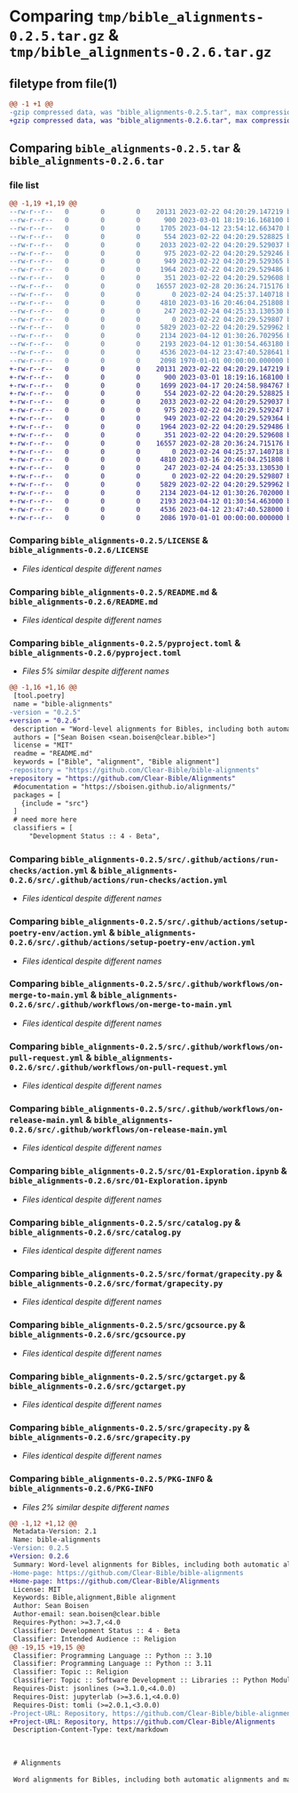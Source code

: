 # Comparing `tmp/bible_alignments-0.2.5.tar.gz` & `tmp/bible_alignments-0.2.6.tar.gz`

## filetype from file(1)

```diff
@@ -1 +1 @@
-gzip compressed data, was "bible_alignments-0.2.5.tar", max compression
+gzip compressed data, was "bible_alignments-0.2.6.tar", max compression
```

## Comparing `bible_alignments-0.2.5.tar` & `bible_alignments-0.2.6.tar`

### file list

```diff
@@ -1,19 +1,19 @@
--rw-r--r--   0        0        0    20131 2023-02-22 04:20:29.147219 bible_alignments-0.2.5/LICENSE
--rw-r--r--   0        0        0      900 2023-03-01 18:19:16.168100 bible_alignments-0.2.5/README.md
--rw-r--r--   0        0        0     1705 2023-04-12 23:54:12.663470 bible_alignments-0.2.5/pyproject.toml
--rw-r--r--   0        0        0      554 2023-02-22 04:20:29.528825 bible_alignments-0.2.5/src/.github/actions/run-checks/action.yml
--rw-r--r--   0        0        0     2033 2023-02-22 04:20:29.529037 bible_alignments-0.2.5/src/.github/actions/setup-poetry-env/action.yml
--rw-r--r--   0        0        0      975 2023-02-22 04:20:29.529246 bible_alignments-0.2.5/src/.github/workflows/on-merge-to-main.yml
--rw-r--r--   0        0        0      949 2023-02-22 04:20:29.529365 bible_alignments-0.2.5/src/.github/workflows/on-pull-request.yml
--rw-r--r--   0        0        0     1964 2023-02-22 04:20:29.529486 bible_alignments-0.2.5/src/.github/workflows/on-release-main.yml
--rw-r--r--   0        0        0      351 2023-02-22 04:20:29.529608 bible_alignments-0.2.5/src/.github/workflows/validate-codecov-config.yml
--rw-r--r--   0        0        0    16557 2023-02-28 20:36:24.715176 bible_alignments-0.2.5/src/01-Exploration.ipynb
--rw-r--r--   0        0        0        0 2023-02-24 04:25:37.140718 bible_alignments-0.2.5/src/__init__.py
--rw-r--r--   0        0        0     4810 2023-03-16 20:46:04.251808 bible_alignments-0.2.5/src/catalog.py
--rw-r--r--   0        0        0      247 2023-02-24 04:25:33.130530 bible_alignments-0.2.5/src/config.py
--rw-r--r--   0        0        0        0 2023-02-22 04:20:29.529807 bible_alignments-0.2.5/src/format/__init__.py
--rw-r--r--   0        0        0     5829 2023-02-22 04:20:29.529962 bible_alignments-0.2.5/src/format/grapecity.py
--rw-r--r--   0        0        0     2134 2023-04-12 01:30:26.702956 bible_alignments-0.2.5/src/gcsource.py
--rw-r--r--   0        0        0     2193 2023-04-12 01:30:54.463180 bible_alignments-0.2.5/src/gctarget.py
--rw-r--r--   0        0        0     4536 2023-04-12 23:47:40.528641 bible_alignments-0.2.5/src/grapecity.py
--rw-r--r--   0        0        0     2098 1970-01-01 00:00:00.000000 bible_alignments-0.2.5/PKG-INFO
+-rw-r--r--   0        0        0    20131 2023-02-22 04:20:29.147219 bible_alignments-0.2.6/LICENSE
+-rw-r--r--   0        0        0      900 2023-03-01 18:19:16.168100 bible_alignments-0.2.6/README.md
+-rw-r--r--   0        0        0     1699 2023-04-17 20:24:58.984767 bible_alignments-0.2.6/pyproject.toml
+-rw-r--r--   0        0        0      554 2023-02-22 04:20:29.528825 bible_alignments-0.2.6/src/.github/actions/run-checks/action.yml
+-rw-r--r--   0        0        0     2033 2023-02-22 04:20:29.529037 bible_alignments-0.2.6/src/.github/actions/setup-poetry-env/action.yml
+-rw-r--r--   0        0        0      975 2023-02-22 04:20:29.529247 bible_alignments-0.2.6/src/.github/workflows/on-merge-to-main.yml
+-rw-r--r--   0        0        0      949 2023-02-22 04:20:29.529364 bible_alignments-0.2.6/src/.github/workflows/on-pull-request.yml
+-rw-r--r--   0        0        0     1964 2023-02-22 04:20:29.529486 bible_alignments-0.2.6/src/.github/workflows/on-release-main.yml
+-rw-r--r--   0        0        0      351 2023-02-22 04:20:29.529608 bible_alignments-0.2.6/src/.github/workflows/validate-codecov-config.yml
+-rw-r--r--   0        0        0    16557 2023-02-28 20:36:24.715176 bible_alignments-0.2.6/src/01-Exploration.ipynb
+-rw-r--r--   0        0        0        0 2023-02-24 04:25:37.140718 bible_alignments-0.2.6/src/__init__.py
+-rw-r--r--   0        0        0     4810 2023-03-16 20:46:04.251808 bible_alignments-0.2.6/src/catalog.py
+-rw-r--r--   0        0        0      247 2023-02-24 04:25:33.130530 bible_alignments-0.2.6/src/config.py
+-rw-r--r--   0        0        0        0 2023-02-22 04:20:29.529807 bible_alignments-0.2.6/src/format/__init__.py
+-rw-r--r--   0        0        0     5829 2023-02-22 04:20:29.529962 bible_alignments-0.2.6/src/format/grapecity.py
+-rw-r--r--   0        0        0     2134 2023-04-12 01:30:26.702000 bible_alignments-0.2.6/src/gcsource.py
+-rw-r--r--   0        0        0     2193 2023-04-12 01:30:54.463000 bible_alignments-0.2.6/src/gctarget.py
+-rw-r--r--   0        0        0     4536 2023-04-12 23:47:40.528000 bible_alignments-0.2.6/src/grapecity.py
+-rw-r--r--   0        0        0     2086 1970-01-01 00:00:00.000000 bible_alignments-0.2.6/PKG-INFO
```

### Comparing `bible_alignments-0.2.5/LICENSE` & `bible_alignments-0.2.6/LICENSE`

 * *Files identical despite different names*

### Comparing `bible_alignments-0.2.5/README.md` & `bible_alignments-0.2.6/README.md`

 * *Files identical despite different names*

### Comparing `bible_alignments-0.2.5/pyproject.toml` & `bible_alignments-0.2.6/pyproject.toml`

 * *Files 5% similar despite different names*

```diff
@@ -1,16 +1,16 @@
 [tool.poetry]
 name = "bible-alignments"
-version = "0.2.5"
+version = "0.2.6"
 description = "Word-level alignments for Bibles, including both automatic alignments and manually corrected alignments."
 authors = ["Sean Boisen <sean.boisen@clear.bible>"]
 license = "MIT"
 readme = "README.md"
 keywords = ["Bible", "alignment", "Bible alignment"]
-repository = "https://github.com/Clear-Bible/bible-alignments"
+repository = "https://github.com/Clear-Bible/Alignments"
 #documentation = "https://sboisen.github.io/alignments/"
 packages = [
   {include = "src"}
 ]
 # need more here
 classifiers = [
     "Development Status :: 4 - Beta",
```

### Comparing `bible_alignments-0.2.5/src/.github/actions/run-checks/action.yml` & `bible_alignments-0.2.6/src/.github/actions/run-checks/action.yml`

 * *Files identical despite different names*

### Comparing `bible_alignments-0.2.5/src/.github/actions/setup-poetry-env/action.yml` & `bible_alignments-0.2.6/src/.github/actions/setup-poetry-env/action.yml`

 * *Files identical despite different names*

### Comparing `bible_alignments-0.2.5/src/.github/workflows/on-merge-to-main.yml` & `bible_alignments-0.2.6/src/.github/workflows/on-merge-to-main.yml`

 * *Files identical despite different names*

### Comparing `bible_alignments-0.2.5/src/.github/workflows/on-pull-request.yml` & `bible_alignments-0.2.6/src/.github/workflows/on-pull-request.yml`

 * *Files identical despite different names*

### Comparing `bible_alignments-0.2.5/src/.github/workflows/on-release-main.yml` & `bible_alignments-0.2.6/src/.github/workflows/on-release-main.yml`

 * *Files identical despite different names*

### Comparing `bible_alignments-0.2.5/src/01-Exploration.ipynb` & `bible_alignments-0.2.6/src/01-Exploration.ipynb`

 * *Files identical despite different names*

### Comparing `bible_alignments-0.2.5/src/catalog.py` & `bible_alignments-0.2.6/src/catalog.py`

 * *Files identical despite different names*

### Comparing `bible_alignments-0.2.5/src/format/grapecity.py` & `bible_alignments-0.2.6/src/format/grapecity.py`

 * *Files identical despite different names*

### Comparing `bible_alignments-0.2.5/src/gcsource.py` & `bible_alignments-0.2.6/src/gcsource.py`

 * *Files identical despite different names*

### Comparing `bible_alignments-0.2.5/src/gctarget.py` & `bible_alignments-0.2.6/src/gctarget.py`

 * *Files identical despite different names*

### Comparing `bible_alignments-0.2.5/src/grapecity.py` & `bible_alignments-0.2.6/src/grapecity.py`

 * *Files identical despite different names*

### Comparing `bible_alignments-0.2.5/PKG-INFO` & `bible_alignments-0.2.6/PKG-INFO`

 * *Files 2% similar despite different names*

```diff
@@ -1,12 +1,12 @@
 Metadata-Version: 2.1
 Name: bible-alignments
-Version: 0.2.5
+Version: 0.2.6
 Summary: Word-level alignments for Bibles, including both automatic alignments and manually corrected alignments.
-Home-page: https://github.com/Clear-Bible/bible-alignments
+Home-page: https://github.com/Clear-Bible/Alignments
 License: MIT
 Keywords: Bible,alignment,Bible alignment
 Author: Sean Boisen
 Author-email: sean.boisen@clear.bible
 Requires-Python: >=3.7,<4.0
 Classifier: Development Status :: 4 - Beta
 Classifier: Intended Audience :: Religion
@@ -19,15 +19,15 @@
 Classifier: Programming Language :: Python :: 3.10
 Classifier: Programming Language :: Python :: 3.11
 Classifier: Topic :: Religion
 Classifier: Topic :: Software Development :: Libraries :: Python Modules
 Requires-Dist: jsonlines (>=3.1.0,<4.0.0)
 Requires-Dist: jupyterlab (>=3.6.1,<4.0.0)
 Requires-Dist: tomli (>=2.0.1,<3.0.0)
-Project-URL: Repository, https://github.com/Clear-Bible/bible-alignments
+Project-URL: Repository, https://github.com/Clear-Bible/Alignments
 Description-Content-Type: text/markdown
 
 
 
 # Alignments
 
 Word alignments for Bibles, including both automatic alignments and manually corrected alignments
```

